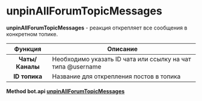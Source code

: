 # unpinAllForumTopicMessages

**unpinAllForumTopicMessages** - реакция открепляет все сообщения в конкретном топике.

|     Функция     | Описание                                                    |
|:---------------:|-------------------------------------------------------------|
| **Чаты/Каналы** | Необходимо указать ID чата или ссылку на чат типа @username |
|  **ID топика**  | Название для открепления постов в топика                    |

**Method bot.api [unpinAllForumTopicMessages](https://core.telegram.org/bots/api#unpinallforumtopicmessages)**